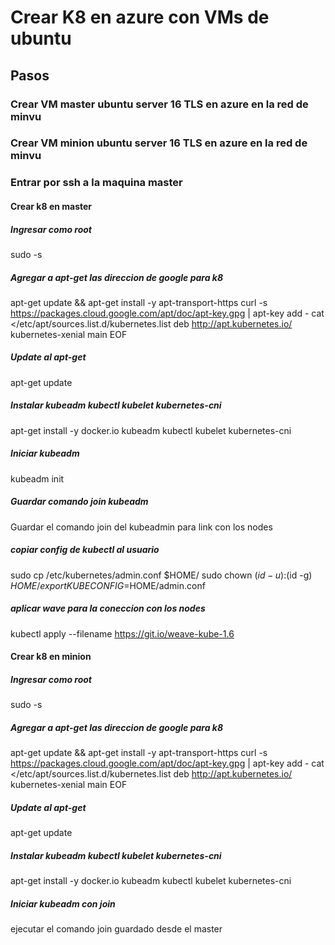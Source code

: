 # Crear K8 en azure con VMs de ubuntu

## Pasos

### Crear VM master ubuntu server 16 TLS en azure en la red de minvu

### Crear VM minion ubuntu server 16 TLS en azure en la red de minvu

### Entrar por ssh a la maquina master

#### Crear k8 en master

##### Ingresar como root
sudo -s

##### Agregar a apt-get las direccion de google para k8
apt-get update && apt-get install -y apt-transport-https
curl -s https://packages.cloud.google.com/apt/doc/apt-key.gpg | apt-key add -
cat <<EOF >/etc/apt/sources.list.d/kubernetes.list
deb http://apt.kubernetes.io/ kubernetes-xenial main
EOF

##### Update al apt-get
apt-get update

##### Instalar  kubeadm kubectl kubelet kubernetes-cni
apt-get install -y docker.io kubeadm kubectl kubelet kubernetes-cni

##### Iniciar kubeadm
kubeadm init

##### Guardar comando join kubeadm
Guardar el comando join del kubeadmin para link con los nodes

##### copiar config de kubectl al usuario
sudo cp /etc/kubernetes/admin.conf $HOME/
sudo chown $(id -u):$(id -g) $HOME/
export KUBECONFIG=$HOME/admin.conf

##### aplicar wave para la coneccion con los nodes
kubectl apply --filename https://git.io/weave-kube-1.6


#### Crear k8 en minion

##### Ingresar como root
sudo -s

##### Agregar a apt-get las direccion de google para k8
apt-get update && apt-get install -y apt-transport-https
curl -s https://packages.cloud.google.com/apt/doc/apt-key.gpg | apt-key add -
cat <<EOF >/etc/apt/sources.list.d/kubernetes.list
deb http://apt.kubernetes.io/ kubernetes-xenial main
EOF

##### Update al apt-get
apt-get update

##### Instalar  kubeadm kubectl kubelet kubernetes-cni
apt-get install -y docker.io kubeadm kubectl kubelet kubernetes-cni

##### Iniciar kubeadm con join
ejecutar el comando join guardado desde el master









